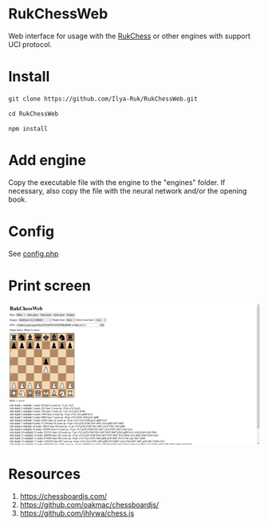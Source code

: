 # RukChessWeb
Web interface for usage with the [RukChess](https://github.com/Ilya-Ruk/RukChess) or other engines with support UCI protocol.

# Install
```
git clone https://github.com/Ilya-Ruk/RukChessWeb.git
```
```
cd RukChessWeb
```
```
npm install
```

# Add engine
Copy the executable file with the engine to the "engines" folder. If necessary, also copy the file with the neural network and/or the opening book.

# Config
See [config.php](https://github.com/Ilya-Ruk/RukChessWeb/config.php)

# Print screen

![Print screen](resources/print_screen.jpg)

# Resources
1. https://chessboardjs.com/
2. https://github.com/oakmac/chessboardjs/
3. https://github.com/jhlywa/chess.js
